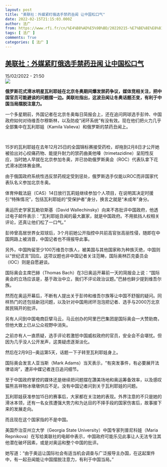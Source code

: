 ```yaml
---
layout: post
title: "美联社：外媒紧盯俄选手禁药丑闻 让中国松口气"
date: 2022-02-15T21:15:03.000Z
author: 法广
from: https://www.rfi.fr/cn/%E4%B8%AD%E5%9B%BD/20220215-%E7%BE%8E%E8%81%94%E7%A4%BE-%E5%A4%96%E5%AA%92%E7%B4%A7%E7%9B%AF%E4%BF%84%E9%80%89%E6%89%8B%E7%A6%81%E8%8D%AF%E4%B8%91%E9%97%BB-%E8%AE%A9%E4%B8%AD%E5%9B%BD%E6%9D%BE%E5%8F%A3%E6%B0%94
tags: [ 法广 ]
comments: True
categories: [ 法广 ]
---
```

<!--1644959703000-->
[美联社：外媒紧盯俄选手禁药丑闻 让中国松口气](https://www.rfi.fr/cn/%E4%B8%AD%E5%9B%BD/20220215-%E7%BE%8E%E8%81%94%E7%A4%BE-%E5%A4%96%E5%AA%92%E7%B4%A7%E7%9B%AF%E4%BF%84%E9%80%89%E6%89%8B%E7%A6%81%E8%8D%AF%E4%B8%91%E9%97%BB-%E8%AE%A9%E4%B8%AD%E5%9B%BD%E6%9D%BE%E5%8F%A3%E6%B0%94)
------

<div>
<div>15/02/2022 - 21:50</div><img src="https://s.rfi.fr/media/display/d6d6003a-8ea0-11ec-8fa2-005056a90321/w:1280/p:16x9/MjAyMjAyMmM0ODY2NTgxZmRlOGNjNmQ0MGRlM2U2NWZiNDdhOWY.png"><p><strong>                    俄罗斯花式滑冰明星瓦利耶娃在北京冬奥期间爆发禁药争议，媒体竞相关注，把中国官员可能避谈的问题摆一边。美联社指出，这波丑闻让冬奥话题丕变，有利于中国当局摆脱注意力。                </strong></p><div >                    <p>一个多星期前，外国记者在北京冬奥每日简报会上，还在追问网球选手彭帅、中国政府如何对待维吾尔穆斯林，以及防疫“闭环系统”有没有效。现在他们把火力几乎全部集中在瓦利耶娃（Kamila Valieva）和俄罗斯的禁药丑闻上。</p><p> </p><p>15岁的瓦利耶娃在去年12月25日的全国锦标赛接受药检，却拖到2月8日才公开她被验出对心绞痛药物、能提升耐力的禁药曲美他嗪（trimetazidine）呈阳性反应，当时她人早就在北京参加冬奥，并已协助俄罗斯奥会（ROC）代表队拿下花式滑冰团体赛金牌。</p><p>由于俄国政府系统性违反禁药规定受到惩处，俄罗斯选手仅能以ROC而非国家代表队名义参加北京冬奥。</p><p>体育仲裁法庭（CAS）14日放行瓦莉娃继续参加个人项目，在说明其决定时援引“特殊情况”，包括瓦利耶娃的“受保护者”身分，换言之就是“未成年”身分。</p><p>奥运历史学家瓦勒钦斯基（David Wallechinsky）向来不吝批评中国政府，他透过电子邮件表示：“瓦利耶娃丑闻的最大赢家，就是中国政府。不用抵挡人权相关评论，还真让他们松了一口气。”</p><p>彭帅曾高居世界女双球后，3个月前她公开指控中共前高官张高丽性侵，随即在中国网路上被消音，中国记者也不得报导此事。</p><p>另外，中国拘留至少100万维吾尔族人，被美国与其他国家称为种族灭绝，中国则以“世纪谎言”回应。这项议题也非中国记者关注范畴，国际奥林匹克委员会（IOC）则是自愿避谈。</p><p>国际奥会主席巴赫（Thomas Bach）在3日奥运开幕前一天的简报会上说：“国际奥会的立场应该是，基于政治中立，我们不评论政治议题。”巴赫也鲜少提到维吾尔族。</p><p>然而在奥运开幕后，不断有人提出关于彭帅和维吾尔族等让中国不舒服的疑问。同样热门的还包括新冠问题，以及针对中国用闭环泡泡把记者、选手与2000万北京居民隔开的批评。</p><p>另有人问到中国电商巨擘马云，马云创办的阿里巴巴集团是国际奥会一大赞助商，但他大致上已从公众视野中消失。</p><p>之前亦有人一直质疑，选手评论若激怒中国威权政府的官员，安全会不会堪忧。但因为几乎没人公开发声，这类疑虑逐渐淡化。</p><p>然后在2月9日─奥运第5天，话题一下子转至瓦利耶娃身上。</p><p>国际奥会发言人亚当斯（Mark Adams）当天表示，“有突发事件，有必要展开法律谘询”，遭非中媒记者连日追问细节。</p><p>至于中国政府掌控的媒体还是继续把问题摆在讚美场地和奥运筹备效率，以及感叹猫熊吉祥物冰墩墩供应不足。没有中国记者问到关于瓦利耶娃的问题。</p><p>瓦利耶娃获准参加15日的赛事后，大家都在关注她的表现。外界注意的不只是她的滑冰本领，还有一名女孩遭强大势力和为达目的不择手段的国家伤害后，故事接下来的发展走向。</p><p>而且现在这个国家指的不是中国。</p><p>美国乔治亚州立大学（Georgia State University）中国专家列普尼科娃（Maria Repnikova）在写给美联社的电邮中表示，中国政府可能乐见此事让人无法专注其他潜在破坏因素，或是对奥运和整个中国的批评。</p><p>她写道：“由于奥运让国际社会有适当机会调查与广泛报导主办国，在这起案件中，有一起丑闻能让中国摆脱注意力，有利于中国当局。”</p>                                            <div data-selfpromo-newsletter>    </div>    <div data-selfpromo-app>    </div>                </div>
</div>
